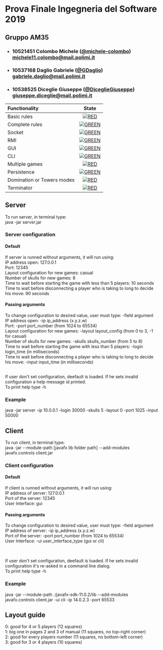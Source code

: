 # Prova Finale Ingegneria del Software 2019
## Gruppo AM35

- ###   10521451    Colombo Michele ([@michele-colombo](https://github.com/michele-colombo))<br>michele11.colombo@mail.polimi.it
- ###   10537168    Daglio Gabriele ([@GDaglio](https://github.com/GDaglio))<br>gabriele.daglio@mail.polimi.it
- ###   10538525    Diceglie Giuseppe ([@DiceglieGiuseppe](https://github.com/DiceglieGiuseppe))<br>giuseppe.diceglie@mail.polimi.it

| Functionality | State |
|:-----------------------|:------------------------------------:|
| Basic rules | [![RED](https://placehold.it/15/f03c15/f03c15)](#) |
| Complete rules | [![GREEN](https://placehold.it/15/44bb44/44bb44)](#) |
| Socket | [![GREEN](https://placehold.it/15/44bb44/44bb44)](#) |
| RMI | [![GREEN](https://placehold.it/15/44bb44/44bb44)](#) |
| GUI | [![GREEN](https://placehold.it/15/44bb44/44bb44)](#) |
| CLI | [![GREEN](https://placehold.it/15/44bb44/44bb44)](#) |
| Multiple games | [![RED](https://placehold.it/15/f03c15/f03c15)](#) |
| Persistence | [![GREEN](https://placehold.it/15/44bb44/44bb44)](#) |
| Domination or Towers modes | [![RED](https://placehold.it/15/f03c15/f03c15)](#) |
| Terminator | [![RED](https://placehold.it/15/f03c15/f03c15)](#) |

<!--
[![RED](https://placehold.it/15/f03c15/f03c15)](#)
[![YELLOW](https://placehold.it/15/ffdd00/ffdd00)](#)
[![GREEN](https://placehold.it/15/44bb44/44bb44)](#)
-->



## Server
To run server, in terminal type: 
<br>java -jar server.jar

### Server configuration
#### Default
If server is runned without arguments, it will run using:
<br>IP address open: 127.0.0.1
<br>Port: 12345
<br>Layout configuration for new games: casual
<br>Number of skulls for new games: 8
<br>Time to wait before starting the game with less than 5 players: 10 seconds
<br>Time to wait before disconnecting a player who is taking to long to decide his move: 90 seconds
#### Passing arguments
To change configuration to desired value, user must type:   -field argument
<br>IP address open: -ip ip_address (x.y.z.w)
<br>Port: -port port_number (from 1024 to 65534)
<br>Layout configuration for new games: -layout layout_config (from 0 to 3, -1 for casual)
<br>Number of skulls for new games: -skulls skulls_number (from 5 to 8)
<br>Time to wait before starting the game with less than 5 players: -login login_time (in milliseconds)
<br>Time to wait before disconnecting a player who is taking to long to decide his move: -input input_time (in milliseconds)

<br>If user don't set configuration, deefault is loaded. If he sets invalid configuration a help message id printed.
<br>To print help type -h

### Example
java -jar server -ip 10.0.0.1 -login 30000 -skulls 5 -layout 0 -port 1025 -input 50000

## Client
To run client, in terminal type: 
<br>java -jar --module-path [javafx lib folder path] --add-modules javafx.controls client.jar
### Client configuration
#### Default
If client is runned without arguments, it will run using:
<br>IP address of server: 127.0.0.1
<br>Port of the server: 12345
<br>User Interface: gui
#### Passing arguments
To change configuration to desired value, user must type:   -field argument
<br>IP address of server: -ip ip_address (x.y.z.w)
<br>Port of the server: -port port_number (from 1024 to 65534)
<br>User Interface: -ui user_interface_type (gui or cli)

<br><br>If user don't set configuration, deefault is loaded. If he sets invalid configuration it's re-asked in a command line dialog.
<br>To print help type -h

### Example
java -jar --module-path ./javafx-sdk-11.0.2/lib --add-modules javafx.controls client.jar -ui cli -ip 14.0.2.3 -port 65533


## Layout guide
0: good for 4 or 5 players  (12 squares)
<br>1: big one in pages 2 and 3 of manual (11 squares, no top-right corner)
<br>2: good for every players number (11 squares, no bottom-left corner)
<br>3: good for 3 or 4 players (10 squares) 
